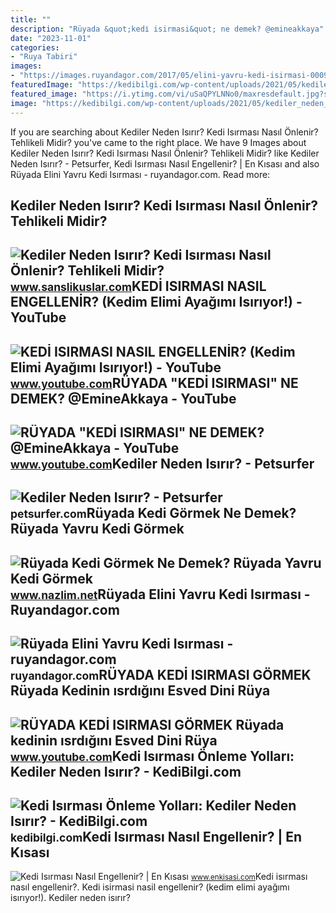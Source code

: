 ```yaml
---
title: ""
description: "Rüyada &quot;kedi̇ isirmasi&quot; ne demek? @emineakkaya"
date: "2023-11-01"
categories:
- "Ruya Tabiri"
images:
- "https://images.ruyandagor.com/2017/05/elini-yavru-kedi-isirmasi-0009.jpg"
featuredImage: "https://kedibilgi.com/wp-content/uploads/2021/05/kediler_neden_isirir.jpg"
featured_image: "https://i.ytimg.com/vi/uSaQPYLNNo0/maxresdefault.jpg?sqp=-oaymwEmCIAKENAF8quKqQMa8AEB-AH-CYAC0AWKAgwIABABGGUgXihYMA8=&amp;rs=AOn4CLCVFqwFxcfwQwHPn8kQnLqH9GruwA"
image: "https://kedibilgi.com/wp-content/uploads/2021/05/kediler_neden_isirir.jpg"
---
```


If you are searching about Kediler Neden Isırır? Kedi Isırması Nasıl Önlenir? Tehlikeli Midir? you've came to the right place. We have 9 Images about Kediler Neden Isırır? Kedi Isırması Nasıl Önlenir? Tehlikeli Midir? like Kediler Neden Isırır? - Petsurfer, Kedi Isırması Nasıl Engellenir? | En Kısası and also Rüyada Elini Yavru Kedi Isırması - ruyandagor.com. Read more:

Kediler Neden Isırır? Kedi Isırması Nasıl Önlenir? Tehlikeli Midir?
-------------------------------------------------------------------

 ![Kediler Neden Isırır? Kedi Isırması Nasıl Önlenir? Tehlikeli Midir?](https://i0.wp.com/www.sanslikuslar.com/wp-content/uploads/2022/05/kedi-isirmasi.jpg) <small>www.sanslikuslar.com</small>KEDİ ISIRMASI NASIL ENGELLENİR? (Kedim Elimi Ayağımı Isırıyor!) - YouTube
-------------------------------------------------------------------------

 ![KEDİ ISIRMASI NASIL ENGELLENİR? (Kedim Elimi Ayağımı Isırıyor!) - YouTube](https://i.ytimg.com/vi/dblcsaUWRGo/maxresdefault.jpg) <small>www.youtube.com</small>RÜYADA "KEDİ ISIRMASI" NE DEMEK? @EmineAkkaya - YouTube
-------------------------------------------------------

 ![RÜYADA "KEDİ ISIRMASI" NE DEMEK? @EmineAkkaya - YouTube](https://i.ytimg.com/vi/gK3UdqLejc4/maxresdefault.jpg?sqp=-oaymwEmCIAKENAF8quKqQMa8AEB-AH0CYAC0AWKAgwIABABGGUgVihHMA8=&rs=AOn4CLBVcNN41okX7qM5MWphpGayR__TKA) <small>www.youtube.com</small>Kediler Neden Isırır? - Petsurfer
---------------------------------

 ![Kediler Neden Isırır? - Petsurfer](https://petsurfer.com/blog/wp-content/uploads/kedi-isirmasi-3.jpg) <small>petsurfer.com</small>Rüyada Kedi Görmek Ne Demek? Rüyada Yavru Kedi Görmek
-----------------------------------------------------

 ![Rüyada Kedi Görmek Ne Demek? Rüyada Yavru Kedi Görmek](https://www.nazlim.net/wp-content/uploads/2020/09/ruyada-kedi-isirmasi-gormek.jpg) <small>www.nazlim.net</small>Rüyada Elini Yavru Kedi Isırması - Ruyandagor.com
-------------------------------------------------

 ![Rüyada Elini Yavru Kedi Isırması - ruyandagor.com](https://images.ruyandagor.com/2017/05/elini-yavru-kedi-isirmasi-0009.jpg) <small>ruyandagor.com</small>RÜYADA KEDİ ISIRMASI GÖRMEK Rüyada Kedinin ısrdığını Esved Dini Rüya
--------------------------------------------------------------------

 ![RÜYADA KEDİ ISIRMASI GÖRMEK Rüyada kedinin ısrdığını Esved Dini Rüya](https://i.ytimg.com/vi/uSaQPYLNNo0/maxresdefault.jpg?sqp=-oaymwEmCIAKENAF8quKqQMa8AEB-AH-CYAC0AWKAgwIABABGGUgXihYMA8=&rs=AOn4CLCVFqwFxcfwQwHPn8kQnLqH9GruwA) <small>www.youtube.com</small>Kedi Isırması Önleme Yolları: Kediler Neden Isırır? - KediBilgi.com
-------------------------------------------------------------------

 ![Kedi Isırması Önleme Yolları: Kediler Neden Isırır? - KediBilgi.com](https://kedibilgi.com/wp-content/uploads/2021/05/kediler_neden_isirir.jpg) <small>kedibilgi.com</small>Kedi Isırması Nasıl Engellenir? | En Kısası
-------------------------------------------

 ![Kedi Isırması Nasıl Engellenir? | En Kısası](https://www.enkisasi.com/wp-content/uploads/2022/12/kedi-isirmasi-nasil-engellenir-800x440.jpg) <small>www.enkisasi.com</small>Kedi isırması nasıl engellenir?. Kedi̇ isirmasi nasil engelleni̇r? (kedim elimi ayağımı isırıyor!). Kediler neden isırır?
